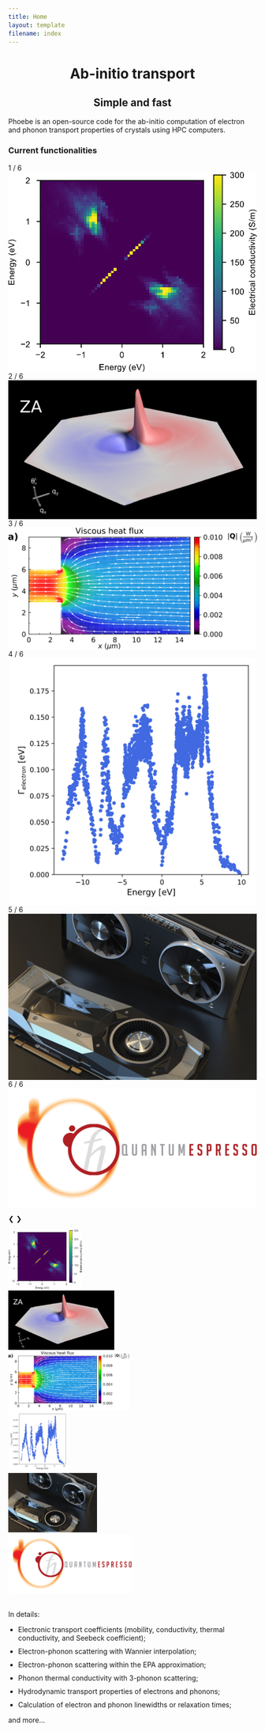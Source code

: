 ```yaml
---
title: Home
layout: template
filename: index
---
```


<head>
<style>
h1 {text-align: center;}
h2 {text-align: center;}

* {
  box-sizing: border-box;
}

img {
  vertical-align: middle;
}

/* Position the image container (needed to position the left and right arrows) */
.container {
  position: relative;
}

/* Hide the images by default */
.mySlides {
  display: none;
}

/* Add a pointer when hovering over the thumbnail images */
.cursor {
  cursor: pointer;
}

/* Next & previous buttons to the left/right of picture */
.prev,
.next {
  cursor: pointer;
  position: absolute;
  top: 40%;
  width: auto;
  padding: 16px;
  margin-top: -50px;
  color: white;
  background-color: rgba(0,0,0,0.4)
  font-weight: bold;
  font-size: 20px;
  border-radius: 0 3px 3px 0;
  user-select: none;
  -webkit-user-select: none;
}

/* Position the "next button" to the right */
.next {
  right: 0;
  border-radius: 3px 0 0 3px;
}

/* On hover, add a black background color with a little bit see-through */
.prev:hover,
.next:hover {
  background-color: #333;
}

/* background color without hover with a little bit see-through */
.prev, .next {
  background-color: #555;
  opacity: 0.7;
}

/* Number text (1/3 etc) */
.numbertext {
  color: #f2f2f2;
  font-size: 12px;
  padding: 8px 12px;
  position: absolute;
  top: 0;
}

/* Container for caption below the images */
.caption-container {
  text-align: center;
  background-color: #555;
  padding: 2px 16px;
  color: white;
}

.row:after {
  content: "";
  display: table;
  clear: both;
}

/* Six columns side by side */
.column {
  float: left;
  width: 16.66%;
}

/* Add a transparency effect for thumnbail images */
.demo {
  opacity: 0.6;
}

.active,
.demo:hover {
  opacity: 1;
}

</style>
</head>

<h1> Ab-initio transport </h1>
<h2> Simple and fast </h2>

Phoebe is an open-source code for the ab-initio computation of electron and phonon transport properties of crystals using HPC computers.

### Current functionalities

<div class="container">
  <div class="mySlides">
    <div class="numbertext">1 / 6</div>
    <img src="pictures/home/wigner.png" style="max-height:500px; margin-left:auto; margin-right:auto; display: block">
  </div>

  <div class="mySlides">
    <div class="numbertext">2 / 6</div>
    <img src="pictures/home/relaxon.png" style="max-height:500px; margin-left:auto; margin-right:auto; display: block">
  </div>

  <div class="mySlides">
    <div class="numbertext">3 / 6</div>
    <img src="pictures/home/3.png" style="max-height:500px; width:100%; margin-left:auto; margin-right:auto; display: block">
  </div>
    
  <div class="mySlides">
    <div class="numbertext">4 / 6</div>
    <img src="pictures/home/silicon_linewidths.png" style="max-height:500px; margin-left:auto; margin-right:auto; display: block">
  </div>

  <div class="mySlides">
    <div class="numbertext">5 / 6</div>
    <img src="pictures/home/5.png" style="max-height:500px; max-height:500px; margin-left:auto; margin-right:auto; display: block">
  </div>
    
  <div class="mySlides">
    <div class="numbertext">6 / 6</div>
    <img src="pictures/home/6.jpg" style="max-height:500px; margin-left:auto; margin-right:auto; display: block">
  </div>
    
  <a class="prev" style="text-decoration: none" onclick="plusSlides(-1)">❮</a>
  <a class="next" style="text-decoration: none" onclick="plusSlides(1)">❯</a>

  <div class="caption-container">
    <p id="caption"></p>
  </div>

  <div class="row">
    <div class="column">
      <img class="demo cursor" src="pictures/home/wigner.png" style="max-height:120px" onclick="currentSlide(1)" alt="Electron-phonon limited conductivity with the Wigner transport equation">
    </div>
    <div class="column">
      <img class="demo cursor" src="pictures/home/relaxon.png" style="max-height:120px" onclick="currentSlide(2)" alt="Phonon thermal conductivity with relaxon solver">
    </div>
    <div class="column">
      <img class="demo cursor" src="pictures/home/3.png" style="max-height:120px" onclick="currentSlide(3)" alt="Electron and phonon viscosity">
    </div>
    <div class="column">
      <img class="demo cursor" src="pictures/home/silicon_linewidths.png" style="max-height:120px" onclick="currentSlide(4)" alt="Electronic linewidths vs energy">
    </div>
    <div class="column">
      <img class="demo cursor" src="pictures/home/5.png" style="max-height:120px" onclick="currentSlide(5)" alt="GPU acceleration with Kokkos">
    </div>    
    <div class="column">
      <img class="demo cursor" src="pictures/home/6.jpg" style="max-height:120px" onclick="currentSlide(6)" alt="Support for ab-initio data from Quantum ESPRESSO">
    </div>
  </div>
</div>

<br>

In details:

<ul style="padding-left:20px;">

<li style="margin: 0 0 10px 0;"> Electronic transport coefficients (mobility, conductivity, thermal conductivity, and Seebeck coefficient);</li>

<li style="margin: 0 0 10px 0;"> Electron-phonon scattering with Wannier interpolation;</li>

<li style="margin: 0 0 10px 0;"> Electron-phonon scattering within the EPA approximation;</li>

<li style="margin: 0 0 10px 0;"> Phonon thermal conductivity with 3-phonon scattering;</li>

<li style="margin: 0 0 10px 0;"> Hydrodynamic transport properties of electrons and phonons;</li>

<li style="margin: 0 0 10px 0;"> Calculation of electron and phonon linewidths or relaxation times;</li>

</ul>

and more...



<script>
var slideIndex = 1;
showSlides(slideIndex);

function plusSlides(n) {
  showSlides(slideIndex += n);
}

function currentSlide(n) {
  showSlides(slideIndex = n);
}

function showSlides(n) {
  var i;
  var slides = document.getElementsByClassName("mySlides");
  var dots = document.getElementsByClassName("demo");
  var captionText = document.getElementById("caption");
  if (n > slides.length) {slideIndex = 1}
  if (n < 1) {slideIndex = slides.length}
  for (i = 0; i < slides.length; i++) {
      slides[i].style.display = "none";
  }
  for (i = 0; i < dots.length; i++) {
      dots[i].className = dots[i].className.replace(" active", "");
  }
  slides[slideIndex-1].style.display = "block";
  dots[slideIndex-1].className += " active";
  captionText.innerHTML = dots[slideIndex-1].alt;
}
</script>

